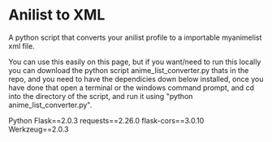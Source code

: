 # Anilist to XML
A python script that converts your anilist profile to a importable myanimelist xml file.

You can use this easily on this page, but if you want/need to run this locally you can download the python script anime_list_converter.py thats in the repo, and you need to have the dependicies down below installed, once you have done that open a terminal or the windows command prompt, and cd into the directory of the script, and run it using "python anime_list_converter.py".

Python
Flask==2.0.3
requests==2.26.0
flask-cors==3.0.10
Werkzeug==2.0.3

